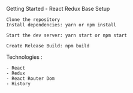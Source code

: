 Getting Started  - React Redux Base Setup 

    Clone the repository
    Install dependencies: yarn or npm install

    Start the dev server: yarn start or npm start 
    
    Create Release Build: npm build  


Technologies :
 
    - React
    - Redux
    - React Router Dom 
    - History
    


